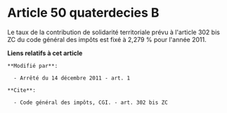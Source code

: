 # Article 50 quaterdecies B

Le taux de la contribution de solidarité territoriale prévu à l'article 302 bis ZC du code général des impôts est fixé à
2,279 % pour l'année 2011.

**Liens relatifs à cet article**

	**Modifié par**:

	  - Arrêté du 14 décembre 2011 - art. 1

	**Cite**:

	  - Code général des impôts, CGI. - art. 302 bis ZC
